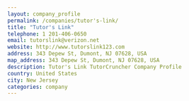 ```yaml
---
layout: company_profile
permalink: /companies/tutor's-link/
title: "Tutor's Link"
telephone: 1 201-406-0650
email: tutorslink@verizon.net
website: http://www.tutorslink123.com
address: 343 Depew St, Dumont, NJ 07628, USA
map_address: 343 Depew St, Dumont, NJ 07628, USA
description: Tutor's Link TutorCruncher Company Profile
country: United States
city: New Jersey
categories: company
---
```


